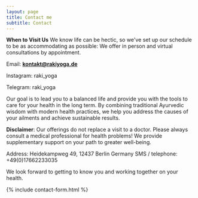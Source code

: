 ```yaml
---
layout: page
title: Contact me
subtitle: Contact
---
```


**When to Visit Us**
We know life can be hectic, so we've set up our schedule to be as accommodating as possible:
We offer in person and virtual consultations by appointment.

Email: 	**kontakt@rakiyoga.de**

Instagram: raki_yoga

Telegram: raki_yoga

Our goal is to lead you to a balanced life and provide you with the tools to care for your health in the long term. By combining traditional Ayurvedic wisdom with modern health practices, we help you address the causes of your ailments and achieve sustainable results.

**Disclaimer**: Our offerings do not replace a visit to a doctor. Please always consult a medical professional for health problems!  We provide supplementary support on your path to greater well-being.

Address:
Heidekampweg 49,
12437 Berlin
Germany
SMS / telephone: +49(0)17662233035

We look forward to getting to know you and working together on your health.

{% include contact-form.html %}
